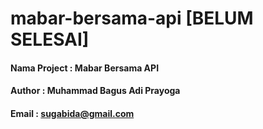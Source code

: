 # mabar-bersama-api [BELUM SELESAI]
#### Nama Project  : Mabar Bersama API
#### Author : Muhammad Bagus Adi Prayoga
#### Email : sugabida@gmail.com
